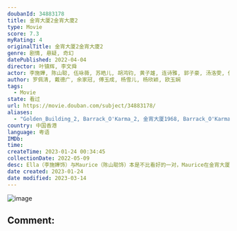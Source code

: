 ```yaml
---
doubanId: 34883178
title: 金宵大厦2金宵大廈2
type: Movie
score: 7.3
myRating: 4
originalTitle: 金宵大厦2金宵大廈2
genre: 剧情, 悬疑, 奇幻
datePublished: 2022-04-04
director: 叶镇辉, 李文舜
actor: 李施嬅, 陈山聪, 伍咏薇, 苏皓儿, 胡鸿钧, 黄子雄, 连诗雅, 郭子豪, 汤洛雯, 伍乐怡, 朱斐斐, 曾展望, 黄婉华, 赵颂茹, 刘江, 邓智坚, 赵希洛, 林秀怡, 阮儿, 陈勉良, 伍礼骞, 伍礼骞
author: 罗佩清, 戴德广, 余家冠, 傅玉成, 杨雪儿, 杨欣颖, 欧玉娴
tags:
  - Movie
state: 看过
url: https://movie.douban.com/subject/34883178/
aliases:
  - "Golden_Building_2, Barrack_O'Karma_2, 金宵大厦1968, Barrack_O'Karma_1968"
country: 中国香港
language: 粤语
IMDb: 
time: 
createTime: 2023-01-24 00:34:45
collectionDate: 2022-05-09
desc: Ella（李施嬅饰）与Maurice（陈山聪饰）本是不比看好的一对，Maurice在金宵大厦离奇失踪，最后虽然被寻回，大难不死却丧失所有记忆。Ella要解开这个谜，唯有由金宵大厦开始…金宵大厦怪事不...
date created: 2023-01-24
date modified: 2023-03-14
---
```


![image](p2870362001.jpg)

Comment:
---
